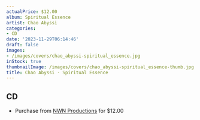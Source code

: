 ```yaml
---
actualPrice: $12.00
album: Spiritual Essence
artist: Chao Abyssi
categories:
- CD
date: '2023-11-29T06:14:46'
draft: false
images:
- /images/covers/chao_abyssi-spiritual_essence.jpg
inStock: true
thumbnailImage: /images/covers/chao_abyssi-spiritual_essence-thumb.jpg
title: Chao Abyssi - Spiritual Essence
---
```


## CD
* Purchase from [NWN Productions](http://shop.nwnprod.com/index.php?route=product/product&path=93&product_id=32818&sort=pd.name&order=ASC) for $12.00
